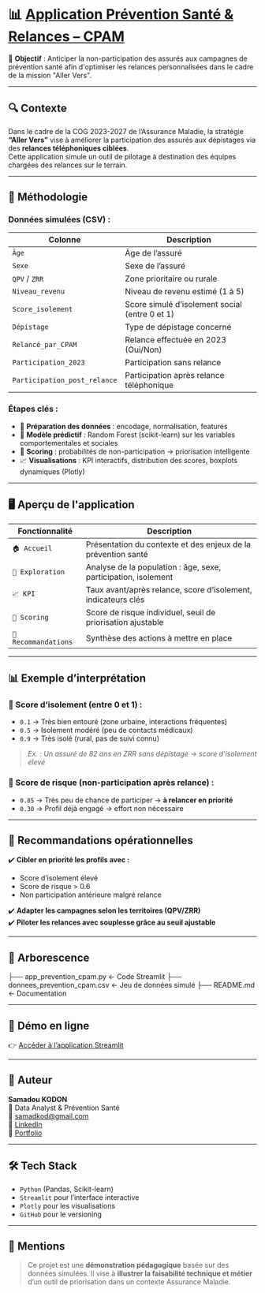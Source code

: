 # 📊 [Application Prévention Santé & Relances – CPAM](https://app-prevention-sante-cpam-f9gmpfa2h7swk2wrppdsoi.streamlit.app/)

🎯 **Objectif** : Anticiper la non-participation des assurés aux campagnes de prévention santé afin d'optimiser les relances personnalisées dans le cadre de la mission "Aller Vers".

---

## 🔍 Contexte

Dans le cadre de la COG 2023-2027 de l’Assurance Maladie, la stratégie **“Aller Vers”** vise à améliorer la participation des assurés aux dépistages via des **relances téléphoniques ciblées**.  
Cette application simule un outil de pilotage à destination des équipes chargées des relances sur le terrain.

---

## 🧠 Méthodologie

### Données simulées (CSV) :
| Colonne                | Description                                                    |
|------------------------|----------------------------------------------------------------|
| `Âge`                  | Âge de l’assuré                                                |
| `Sexe`                 | Sexe de l’assuré                                               |
| `QPV` / `ZRR`          | Zone prioritaire ou rurale                                     |
| `Niveau_revenu`        | Niveau de revenu estimé (1 à 5)                                |
| `Score_isolement`      | Score simulé d’isolement social (entre 0 et 1)                |
| `Dépistage`            | Type de dépistage concerné                                     |
| `Relancé_par_CPAM`     | Relance effectuée en 2023 (Oui/Non)                            |
| `Participation_2023`   | Participation sans relance                                     |
| `Participation_post_relance` | Participation après relance téléphonique                |

### Étapes clés :
- 🧼 **Préparation des données** : encodage, normalisation, features
- 🧠 **Modèle prédictif** : Random Forest (scikit-learn) sur les variables comportementales et sociales
- 🎯 **Scoring** : probabilités de non-participation → priorisation intelligente
- 📈 **Visualisations** : KPI interactifs, distribution des scores, boxplots dynamiques (Plotly)

---

## 🖥️ Aperçu de l'application

| Fonctionnalité | Description |
|----------------|-------------|
| `🏠 Accueil` | Présentation du contexte et des enjeux de la prévention santé |
| `🔎 Exploration` | Analyse de la population : âge, sexe, participation, isolement |
| `📈 KPI` | Taux avant/après relance, score d’isolement, indicateurs clés |
| `🧠 Scoring` | Score de risque individuel, seuil de priorisation ajustable |
| `🧭 Recommandations` | Synthèse des actions à mettre en place |

---

## 📊 Exemple d’interprétation

### 🔹 Score d’isolement (entre 0 et 1) :
- `0.1` → Très bien entouré (zone urbaine, interactions fréquentes)
- `0.5` → Isolement modéré (peu de contacts médicaux)
- `0.9` → Très isolé (rural, pas de suivi connu)

> *Ex. : Un assuré de 82 ans en ZRR sans dépistage → score d’isolement élevé*

### 🔹 Score de risque (non-participation après relance) :
- `0.85` → Très peu de chance de participer → **à relancer en priorité**
- `0.30` → Profil déjà engagé → effort non nécessaire

---

## 💬 Recommandations opérationnelles

✔️ **Cibler en priorité les profils avec :**
- Score d’isolement élevé
- Score de risque > 0.6
- Non participation antérieure malgré relance

✔️ **Adapter les campagnes selon les territoires (QPV/ZRR)**  
✔️ **Piloter les relances avec souplesse grâce au seuil ajustable**

---

## 📂 Arborescence

├── app_prevention_cpam.py ← Code Streamlit
├── donnees_prevention_cpam.csv ← Jeu de données simulé
├── README.md ← Documentation


---

## 🚀 Démo en ligne

👉 [Accéder à l’application Streamlit](https://app-prevention-sante-cpam-f9gmpfa2h7swk2wrppdsoi.streamlit.app/)

---

## 👤 Auteur

**Samadou KODON**  
📌 Data Analyst & Prévention Santé  
📧 samadkod@gmail.com  
🔗 [LinkedIn](https://www.linkedin.com/in/skodon/)  
📂 [Portfolio](https://samadkod.github.io)

---

## 🛠️ Tech Stack

- `Python` (Pandas, Scikit-learn)
- `Streamlit` pour l’interface interactive
- `Plotly` pour les visualisations
- `GitHub` pour le versioning

---

## 📌 Mentions

> Ce projet est une **démonstration pédagogique** basée sur des données simulées. Il vise à **illustrer la faisabilité technique et métier** d’un outil de priorisation dans un contexte Assurance Maladie.
